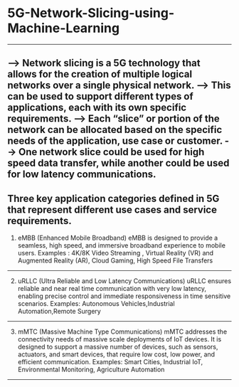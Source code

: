 # 5G-Network-Slicing-using-Machine-Learning
-----------------------------------------------------------------------------------------------------------------------------------------------------------------------
--> Network slicing is a 5G technology that allows for the creation of multiple logical networks over a single physical network. 
--> This can be used to support different types of applications, each with its own specific requirements.
--> Each “slice” or portion of the network can be allocated based on the specific needs of the application, use case or customer.
--> One network slice could be used for high speed data transfer, while another could be used for low latency communications.
-----------------------------------------------------------------------------------------------------------------------------------------------------------------------
Three key application categories defined in 5G that represent different use cases and service requirements.
-----------------------------------------------------------------------------------------------------------------------------------------------------------------------
1. eMBB (Enhanced Mobile Broadband)
eMBB is designed to provide a seamless, high speed, and immersive broadband experience to mobile users.
Examples : 4K/8K Video Streaming , Virtual Reality (VR) and Augmented Reality (AR), Cloud Gaming, High Speed File Transfers
-----------------------------------------------------------------------------------------------------------------------------------------------------------------------
2. uRLLC (Ultra Reliable and Low Latency Communications)
uRLLC ensures reliable and near real time communication with very low latency, enabling precise control and immediate responsiveness in time sensitive scenarios.
Examples: Autonomous Vehicles,Industrial Automation,Remote Surgery
-----------------------------------------------------------------------------------------------------------------------------------------------------------------------
3. mMTC (Massive Machine Type Communications)
mMTC addresses the connectivity needs of massive scale deployments of IoT devices. It is designed to support a massive number of devices, such as sensors, actuators,
and smart devices, that require low cost, low power, and efficient communication. 
Examples: Smart Cities, Industrial IoT, Environmental Monitoring, Agriculture Automation
-----------------------------------------------------------------------------------------------------------------------------------------------------------------------
